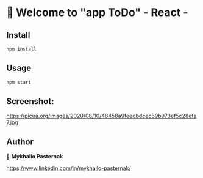 # 👋  Welcome to "app ToDo" - React -

## Install

```sh
npm install
```

## Usage

```sh
npm start
```
## Screenshot:
https://picua.org/images/2020/08/10/48458a9feedbdcec69b973ef5c28efa7.jpg

## Author

👤 **Mykhailo Pasternak**

https://www.linkedin.com/in/mykhailo-pasternak/
